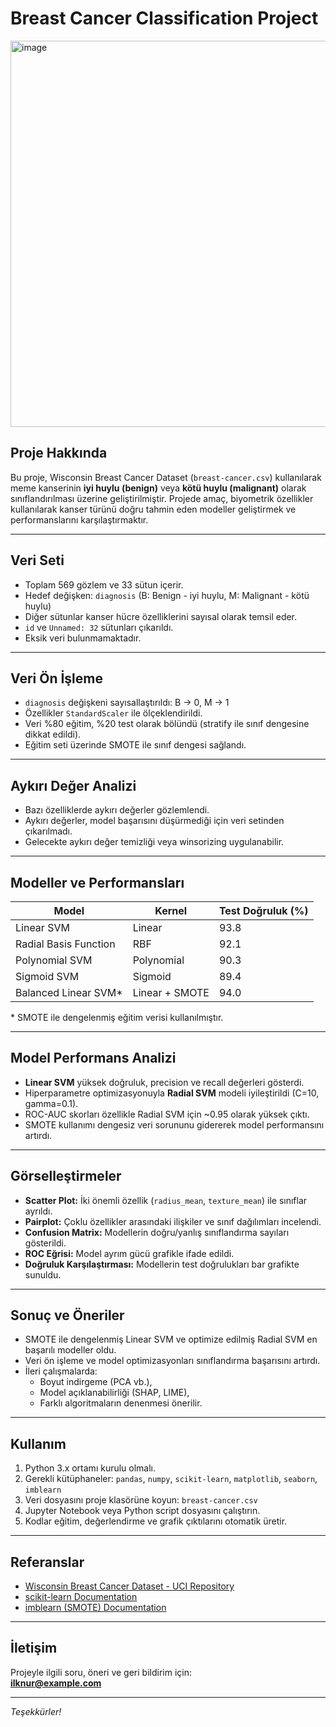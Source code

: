 # Breast Cancer Classification Project

<img width="1092" height="618" alt="image" src="https://github.com/user-attachments/assets/a2d1e7b8-e93d-45f6-be94-d7dde3c83282" />


## Proje Hakkında

Bu proje, Wisconsin Breast Cancer Dataset (`breast-cancer.csv`) kullanılarak meme kanserinin **iyi huylu (benign)** veya **kötü huylu (malignant)** olarak sınıflandırılması üzerine geliştirilmiştir. Projede amaç, biyometrik özellikler kullanılarak kanser türünü doğru tahmin eden modeller geliştirmek ve performanslarını karşılaştırmaktır.

---

## Veri Seti

- Toplam 569 gözlem ve 33 sütun içerir.
- Hedef değişken: `diagnosis` (B: Benign - iyi huylu, M: Malignant - kötü huylu)
- Diğer sütunlar kanser hücre özelliklerini sayısal olarak temsil eder.
- `id` ve `Unnamed: 32` sütunları çıkarıldı.
- Eksik veri bulunmamaktadır.

---

## Veri Ön İşleme

- `diagnosis` değişkeni sayısallaştırıldı: B → 0, M → 1
- Özellikler `StandardScaler` ile ölçeklendirildi.
- Veri %80 eğitim, %20 test olarak bölündü (stratify ile sınıf dengesine dikkat edildi).
- Eğitim seti üzerinde SMOTE ile sınıf dengesi sağlandı.

---

## Aykırı Değer Analizi

- Bazı özelliklerde aykırı değerler gözlemlendi.
- Aykırı değerler, model başarısını düşürmediği için veri setinden çıkarılmadı.
- Gelecekte aykırı değer temizliği veya winsorizing uygulanabilir.

---

## Modeller ve Performansları

| Model                  | Kernel          | Test Doğruluk (%) |
|------------------------|-----------------|-------------------|
| Linear SVM             | Linear          | 93.8              |
| Radial Basis Function  | RBF             | 92.1              |
| Polynomial SVM         | Polynomial      | 90.3              |
| Sigmoid SVM            | Sigmoid         | 89.4              |
| Balanced Linear SVM*   | Linear + SMOTE  | 94.0              |

\* SMOTE ile dengelenmiş eğitim verisi kullanılmıştır.

---

## Model Performans Analizi

- **Linear SVM** yüksek doğruluk, precision ve recall değerleri gösterdi.
- Hiperparametre optimizasyonuyla **Radial SVM** modeli iyileştirildi (C=10, gamma=0.1).
- ROC-AUC skorları özellikle Radial SVM için ~0.95 olarak yüksek çıktı.
- SMOTE kullanımı dengesiz veri sorununu gidererek model performansını artırdı.

---

## Görselleştirmeler

- **Scatter Plot:** İki önemli özellik (`radius_mean`, `texture_mean`) ile sınıflar ayrıldı.
- **Pairplot:** Çoklu özellikler arasındaki ilişkiler ve sınıf dağılımları incelendi.
- **Confusion Matrix:** Modellerin doğru/yanlış sınıflandırma sayıları gösterildi.
- **ROC Eğrisi:** Model ayrım gücü grafikle ifade edildi.
- **Doğruluk Karşılaştırması:** Modellerin test doğrulukları bar grafikte sunuldu.

---

## Sonuç ve Öneriler

- SMOTE ile dengelenmiş Linear SVM ve optimize edilmiş Radial SVM en başarılı modeller oldu.
- Veri ön işleme ve model optimizasyonları sınıflandırma başarısını artırdı.
- İleri çalışmalarda:
  - Boyut indirgeme (PCA vb.),
  - Model açıklanabilirliği (SHAP, LIME),
  - Farklı algoritmaların denenmesi önerilir.

---

## Kullanım

1. Python 3.x ortamı kurulu olmalı.
2. Gerekli kütüphaneler: `pandas`, `numpy`, `scikit-learn`, `matplotlib`, `seaborn`, `imblearn`
3. Veri dosyasını proje klasörüne koyun: `breast-cancer.csv`
4. Jupyter Notebook veya Python script dosyasını çalıştırın.
5. Kodlar eğitim, değerlendirme ve grafik çıktılarını otomatik üretir.

---

## Referanslar

- [Wisconsin Breast Cancer Dataset - UCI Repository](https://archive.ics.uci.edu/ml/datasets/Breast+Cancer+Wisconsin+(Diagnostic))
- [scikit-learn Documentation](https://scikit-learn.org/stable/)
- [imblearn (SMOTE) Documentation](https://imbalanced-learn.org/stable/)

---

## İletişim

Projeyle ilgili soru, öneri ve geri bildirim için:  
**ilknur@example.com**

---

*Teşekkürler!*

